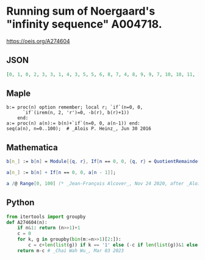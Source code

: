 # Running sum of Noergaard's "infinity sequence" A004718\.
https://oeis.org/A274604
## JSON
```JSON
[0, 1, 0, 2, 3, 3, 1, 4, 3, 5, 5, 6, 8, 7, 4, 8, 9, 9, 7, 10, 10, 11, 10, 12, 10, 13, 14, 14, 17, 15, 11, 16, 15, 17, 17, 18, 20, 19, 16, 20, 20, 21, 20, 22, 23, 23, 21, 24, 26, 25, 22, 26, 25, 27, 27, 28, 25, 29, 31, 30, 34, 31, 26, 32, 33, 33, 31, 34, 34, 35, 34, 36, 34, 37, 38, 38, 41, 39, 35, 40, 40, 41, 40, 42, 43, 43, 41, 44, 43, 45, 45, 46, 48]
```
## Maple
```Maple
b:= proc(n) option remember; local r; `if`(n=0, 0,
      `if`(irem(n, 2, 'r')=0, -b(r), b(r)+1))
    end:
a:= proc(n) a(n):= b(n)+`if`(n=0, 0, a(n-1)) end:
seq(a(n), n=0..100);  # _Alois P. Heinz_, Jun 30 2016
```
## Mathematica
```Mathematica
b[n_] := b[n] = Module[{q, r}, If[n == 0, 0, {q, r} = QuotientRemainder[n, 2]; If[r == 0, -b[q], b[q] + 1]]];
```
```Mathematica
a[n_] := b[n] + If[n == 0, 0, a[n - 1]];
```
```Mathematica
a /@ Range[0, 100] (* _Jean-François Alcover_, Nov 24 2020, after _Alois P. Heinz_ *)
```
## Python
```Python
from itertools import groupby
def A274604(n):
    if n&1: return (n>>1)+1
    c = 0
    for k, g in groupby(bin(m:=n>>1)[2:]):
        c = c+len(list(g)) if k == '1' else (-c if len(list(g))&1 else c)
    return m-c # _Chai Wah Wu_, Mar 03 2023
```
